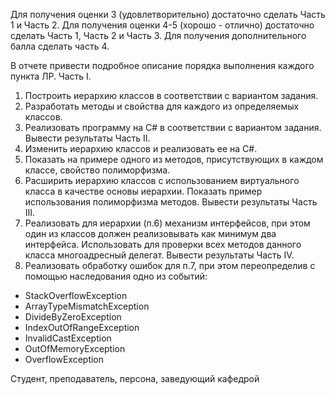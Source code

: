 ﻿
Для получения оценки 3 (удовлетворительно) достаточно сделать Часть 1 и Часть 2.
Для получения оценки 4-5 (хорошо - отлично) достаточно сделать Часть 1, Часть 2 и Часть 3.
Для получения дополнительного балла сделать часть 4.

В отчете привести подробное описание порядка выполнения каждого пункта ЛР.
Часть I. 
1. Построить иерархию классов в соответствии с вариантом задания.
2. Разработать методы и свойства для каждого из определяемых классов.
3. Реализовать программу на C# в соответствии с вариантом задания. 
Вывести результаты
Часть II.
4. Изменить иерархию классов и реализовать ее на С#.
5. Показать на примере одного из методов, присутствующих в каждом классе, свойство полиморфизма.
6. Расширить иерархию классов с использованием виртуального класса в качестве основы иерархии. Показать 
пример использования полиморфизма методов.
Вывести результаты
Часть III.
7. Реализовать для иерархии (п.6) механизм интерфейсов, при этом один из классов должен реализовывать как 
минимум два интерфейса. Использовать для проверки всех методов данного класса многоадресный делегат.
Вывести результаты
Часть IV.
8. Реализовать обработку ошибок для п.7, при этом переопределив с помощью наследования одно из событий:
- StackOverflowException
- ArrayTypeMismatchException
- DivideByZeroException
- IndexOutOfRangeException
- InvalidCastException
- OutOfMemoryException
- OverflowException


 Студент, преподаватель, персона, заведующий кафедрой